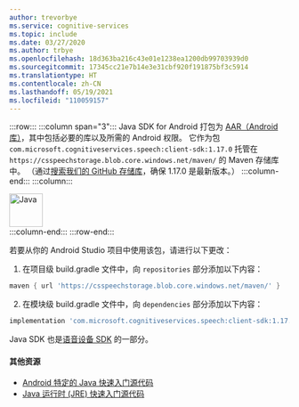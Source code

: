 ```yaml
---
author: trevorbye
ms.service: cognitive-services
ms.topic: include
ms.date: 03/27/2020
ms.author: trbye
ms.openlocfilehash: 18d363ba216c43e01e1238ea1200db99703939d0
ms.sourcegitcommit: 17345cc21e7b14e3e31cbf920f191875bf3c5914
ms.translationtype: HT
ms.contentlocale: zh-CN
ms.lasthandoff: 05/19/2021
ms.locfileid: "110059157"
---
```

:::row:::
    :::column span="3":::
        Java SDK for Android 打包为 <a href="https://developer.android.com/studio/projects/android-library" target="_blank">AAR（Android 库）</a>，其中包括必要的库以及所需的 Android 权限。 它作为包 `com.microsoft.cognitiveservices.speech:client-sdk:1.17.0` 托管在 `https://csspeechstorage.blob.core.windows.net/maven/` 的 Maven 存储库中。 （通过[搜索我们的 GitHub 存储库](https://github.com/Azure-Samples/cognitive-services-speech-sdk/search?q=com.microsoft.cognitiveservices.speech%3Aclient-sdk)，确保 1.17.0 是最新版本。）
    :::column-end:::
    :::column:::
        <br>
        <div class="icon is-large">
            <img alt="Java" src="/media/logos/logo_java.svg" width="60px">
        </div>
    :::column-end:::
:::row-end:::

若要从你的 Android Studio 项目中使用该包，请进行以下更改：

1. 在项目级 build.gradle  文件中，向 `repositories` 部分添加以下内容：
  ```gradle
  maven { url 'https://csspeechstorage.blob.core.windows.net/maven/' }
  ```

2. 在模块级 build.gradle  文件中，向 `dependencies` 部分添加以下内容：
  ```gradle
  implementation 'com.microsoft.cognitiveservices.speech:client-sdk:1.17.0'
  ```

Java SDK 也是[语音设备 SDK](../speech-devices-sdk.md) 的一部分。

#### <a name="additional-resources"></a>其他资源

- <a href="https://github.com/Azure-Samples/cognitive-services-speech-sdk/tree/master/quickstart/java/android" target="_blank">Android 特定的 Java 快速入门源代码</a>
- <a href="https://github.com/Azure-Samples/cognitive-services-speech-sdk/tree/master/quickstart/java/jre" target="_blank">Java 运行时 (JRE) 快速入门源代码</a>
